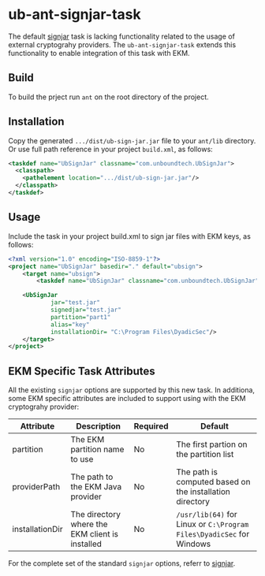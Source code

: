 # ub-ant-signjar-task

The default [signjar][e668d98b]
 task is lacking functionality related to the usage of external cryptograhy providers.
The `ub-ant-signjar-task` extends this functionality to enable integration of this task with EKM.

  [e668d98b]: https://ant.apache.org/manual/Tasks/signjar.html "signjar"

## Build
To build the prject run `ant` on the root directory of the project.

## Installation
Copy the generated `.../dist/ub-sign-jar.jar` file to your `ant/lib` directory. Or use full path reference in your project `build.xml`, as follows:
```xml
<taskdef name="UbSignJar" classname="com.unboundtech.UbSignJar">
  <classpath>
    <pathelement location=".../dist/ub-sign-jar.jar"/>
  </classpath>
</taskdef>
```

## Usage
Include the task in your project build.xml to sign jar files with EKM keys, as follows:

```xml
<?xml version="1.0" encoding="ISO-8859-1"?>
<project name="UbSignJar" basedir="." default="ubsign">
    <target name="ubsign">
        <taskdef name="UbSignJar" classname="com.unboundtech.UbSignJar"/>

    <UbSignJar
			jar="test.jar"
			signedjar="test.jar"
			partition="part1"
			alias="key"
			installationDir= "C:\Program Files\DyadicSec"/>
    </target>
</project>
```
## EKM Specific Task Attributes

All the existing `signjar` options are supported by this new task.
In additiona, some EKM specific attributes are included to support using with the EKM cryptograhy provider:

Attribute       | Description                                     | Required | Default
----------------|-------------------------------------------------|----------|-------------------------------------------------------------------------
partition       | The EKM partition name to use                   | No       | The first partion on the partition list
providerPath    | The path to the EKM Java provider               | No       | The path is computed based on the installation directory
installationDir | The directory where the EKM client is installed | No       | `/usr/lib(64)` for Linux or  `C:\Program Files\DyadicSec` for Windows

For the complete set of the standard `signjar` options, referr to [signjar][e668d98b].
